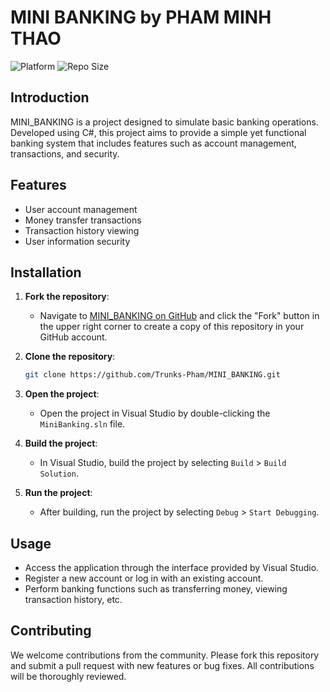 # MINI BANKING by PHAM MINH THAO

![Platform](https://img.shields.io/badge/platform-Android-brightgreen.svg?color=00ADB5&style=for-the-badge)
![Repo Size](https://img.shields.io/github/repo-size/Trunks-Pham/MINI_BANKING?color=00ADB5&style=for-the-badge)

## Introduction

MINI_BANKING is a project designed to simulate basic banking operations. Developed using C#, this project aims to provide a simple yet functional banking system that includes features such as account management, transactions, and security.

## Features

- User account management
- Money transfer transactions
- Transaction history viewing
- User information security

## Installation

1. **Fork the repository**:
   - Navigate to [MINI_BANKING on GitHub](https://github.com/Trunks-Pham/MINI_BANKING) and click the "Fork" button in the upper right corner to create a copy of this repository in your GitHub account.

2. **Clone the repository**:
   ```bash
   git clone https://github.com/Trunks-Pham/MINI_BANKING.git
   ```
3. **Open the project**:
   - Open the project in Visual Studio by double-clicking the `MiniBanking.sln` file.

4. **Build the project**:
   - In Visual Studio, build the project by selecting `Build` > `Build Solution`.

5. **Run the project**:
   - After building, run the project by selecting `Debug` > `Start Debugging`.

## Usage

- Access the application through the interface provided by Visual Studio.
- Register a new account or log in with an existing account.
- Perform banking functions such as transferring money, viewing transaction history, etc.

## Contributing

We welcome contributions from the community. Please fork this repository and submit a pull request with new features or bug fixes. All contributions will be thoroughly reviewed.
